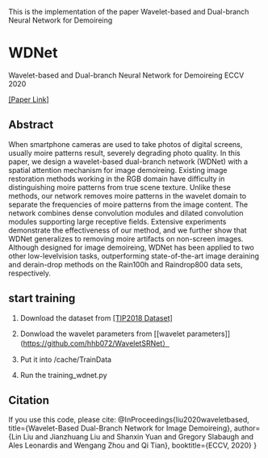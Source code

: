 This is the implementation of the paper Wavelet-based and Dual-branch Neural Network for Demoireing

# WDNet
Wavelet-based and Dual-branch Neural Network for Demoireing ECCV 2020

[\[Paper Link\]](https://arxiv.org/abs/2007.07173) 

## Abstract
When smartphone cameras are used to take photos of digital screens, usually moire patterns result, severely degrading photo quality. In this paper, we design a wavelet-based dual-branch network (WDNet) with a spatial attention mechanism for image demoireing. Existing image restoration methods working in the RGB domain have difficulty in distinguishing moire patterns from true scene texture. Unlike these methods, our network removes moire patterns in the wavelet domain to separate the frequencies of moire patterns from the image content. The network combines dense convolution modules and dilated convolution modules supporting large receptive fields. Extensive experiments demonstrate the effectiveness of our method, and we further show that WDNet generalizes to removing moire artifacts on non-screen images. Although designed for image demoireing, WDNet has been applied to two other low-levelvision tasks, outperforming state-of-the-art image deraining and derain-drop methods on the Rain100h and Raindrop800 data sets, respectively.

## start training
1. Download the dataset from [\[TIP2018 Dataset\]](https://drive.google.com/drive/folders/109cAIZ0ffKLt34P7hOMKUO14j3gww2UC?usp=sharing)

2. Donwload the wavelet parameters from [\[wavelet parameters\]](https://github.com/hhb072/WaveletSRNet）

3. Put it into /cache/TrainData

4. Run the training_wdnet.py

## Citation
If you use this code, please cite:
@InProceedings{liu2020waveletbased,
      title={Wavelet-Based Dual-Branch Network for Image Demoireing}, 
      author={Lin Liu and Jianzhuang Liu and Shanxin Yuan and Gregory Slabaugh and Ales Leonardis and Wengang Zhou and Qi Tian},
      booktitle={ECCV, 2020}
}
